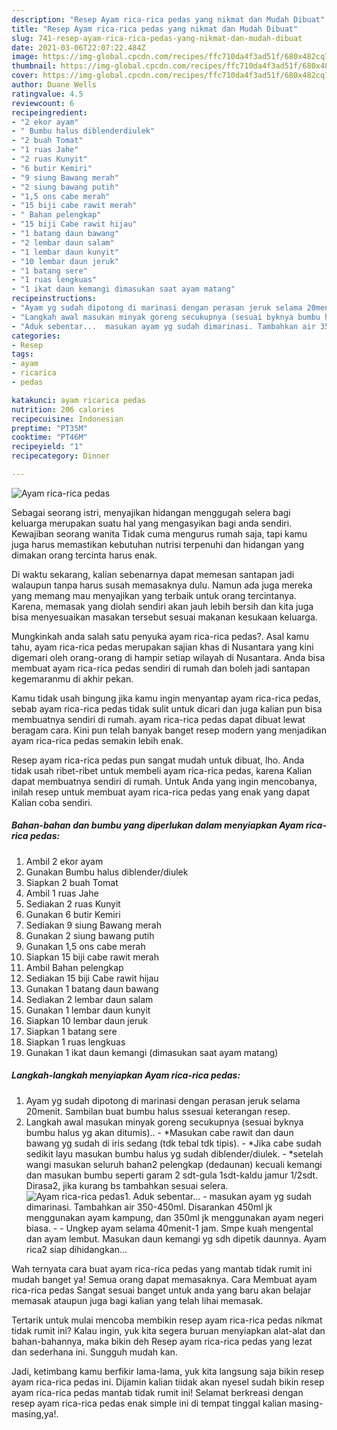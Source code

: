 ```yaml
---
description: "Resep Ayam rica-rica pedas yang nikmat dan Mudah Dibuat"
title: "Resep Ayam rica-rica pedas yang nikmat dan Mudah Dibuat"
slug: 741-resep-ayam-rica-rica-pedas-yang-nikmat-dan-mudah-dibuat
date: 2021-03-06T22:07:22.484Z
image: https://img-global.cpcdn.com/recipes/ffc710da4f3ad51f/680x482cq70/ayam-rica-rica-pedas-foto-resep-utama.jpg
thumbnail: https://img-global.cpcdn.com/recipes/ffc710da4f3ad51f/680x482cq70/ayam-rica-rica-pedas-foto-resep-utama.jpg
cover: https://img-global.cpcdn.com/recipes/ffc710da4f3ad51f/680x482cq70/ayam-rica-rica-pedas-foto-resep-utama.jpg
author: Duane Wells
ratingvalue: 4.5
reviewcount: 6
recipeingredient:
- "2 ekor ayam"
- " Bumbu halus diblenderdiulek"
- "2 buah Tomat"
- "1 ruas Jahe"
- "2 ruas Kunyit"
- "6 butir Kemiri"
- "9 siung Bawang merah"
- "2 siung bawang putih"
- "1,5 ons cabe merah"
- "15 biji cabe rawit merah"
- " Bahan pelengkap"
- "15 biji Cabe rawit hijau"
- "1 batang daun bawang"
- "2 lembar daun salam"
- "1 lembar daun kunyit"
- "10 lembar daun jeruk"
- "1 batang sere"
- "1 ruas lengkuas"
- "1 ikat daun kemangi dimasukan saat ayam matang"
recipeinstructions:
- "Ayam yg sudah dipotong di marinasi dengan perasan jeruk selama 20menit. Sambilan buat bumbu halus ssesuai keterangan resep."
- "Langkah awal masukan minyak goreng secukupnya (sesuai byknya bumbu halus yg akan ditumis).. *Masukan cabe rawit dan daun bawang yg sudah di iris sedang (tdk tebal tdk tipis).  *Jika cabe sudah sedikit layu masukan bumbu halus yg sudah diblender/diulek. *setelah wangi masukan seluruh bahan2 pelengkap (dedaunan) kecuali kemangi dan masukan bumbu seperti garam 2 sdt-gula 1sdt-kaldu jamur 1/2sdt. Dirasa2, jika kurang bs tambahkan sesuai selera."
- "Aduk sebentar...  masukan ayam yg sudah dimarinasi. Tambahkan air 350-450ml. Disarankan 450ml jk menggunakan ayam kampung, dan 350ml jk menggunakan ayam negeri biasa.   Ungkep ayam selama 40menit-1 jam. Smpe kuah mengental dan ayam lembut. Masukan daun kemangi yg sdh dipetik daunnya. Ayam rica2 siap dihidangkan..."
categories:
- Resep
tags:
- ayam
- ricarica
- pedas

katakunci: ayam ricarica pedas 
nutrition: 206 calories
recipecuisine: Indonesian
preptime: "PT35M"
cooktime: "PT46M"
recipeyield: "1"
recipecategory: Dinner

---
```



![Ayam rica-rica pedas](https://img-global.cpcdn.com/recipes/ffc710da4f3ad51f/680x482cq70/ayam-rica-rica-pedas-foto-resep-utama.jpg)

Sebagai seorang istri, menyajikan hidangan menggugah selera bagi keluarga merupakan suatu hal yang mengasyikan bagi anda sendiri. Kewajiban seorang  wanita Tidak cuma mengurus rumah saja, tapi kamu juga harus memastikan kebutuhan nutrisi terpenuhi dan hidangan yang dimakan orang tercinta harus enak.

Di waktu  sekarang, kalian sebenarnya dapat memesan santapan jadi walaupun tanpa harus susah memasaknya dulu. Namun ada juga mereka yang memang mau menyajikan yang terbaik untuk orang tercintanya. Karena, memasak yang diolah sendiri akan jauh lebih bersih dan kita juga bisa menyesuaikan masakan tersebut sesuai makanan kesukaan keluarga. 



Mungkinkah anda salah satu penyuka ayam rica-rica pedas?. Asal kamu tahu, ayam rica-rica pedas merupakan sajian khas di Nusantara yang kini digemari oleh orang-orang di hampir setiap wilayah di Nusantara. Anda bisa membuat ayam rica-rica pedas sendiri di rumah dan boleh jadi santapan kegemaranmu di akhir pekan.

Kamu tidak usah bingung jika kamu ingin menyantap ayam rica-rica pedas, sebab ayam rica-rica pedas tidak sulit untuk dicari dan juga kalian pun bisa membuatnya sendiri di rumah. ayam rica-rica pedas dapat dibuat lewat beragam cara. Kini pun telah banyak banget resep modern yang menjadikan ayam rica-rica pedas semakin lebih enak.

Resep ayam rica-rica pedas pun sangat mudah untuk dibuat, lho. Anda tidak usah ribet-ribet untuk membeli ayam rica-rica pedas, karena Kalian dapat membuatnya sendiri di rumah. Untuk Anda yang ingin mencobanya, inilah resep untuk membuat ayam rica-rica pedas yang enak yang dapat Kalian coba sendiri.

<!--inarticleads1-->

##### Bahan-bahan dan bumbu yang diperlukan dalam menyiapkan Ayam rica-rica pedas:

1. Ambil 2 ekor ayam
1. Gunakan  Bumbu halus diblender/diulek
1. Siapkan 2 buah Tomat
1. Ambil 1 ruas Jahe
1. Sediakan 2 ruas Kunyit
1. Gunakan 6 butir Kemiri
1. Sediakan 9 siung Bawang merah
1. Gunakan 2 siung bawang putih
1. Gunakan 1,5 ons cabe merah
1. Siapkan 15 biji cabe rawit merah
1. Ambil  Bahan pelengkap
1. Sediakan 15 biji Cabe rawit hijau
1. Gunakan 1 batang daun bawang
1. Sediakan 2 lembar daun salam
1. Gunakan 1 lembar daun kunyit
1. Siapkan 10 lembar daun jeruk
1. Siapkan 1 batang sere
1. Siapkan 1 ruas lengkuas
1. Gunakan 1 ikat daun kemangi (dimasukan saat ayam matang)




<!--inarticleads2-->

##### Langkah-langkah menyiapkan Ayam rica-rica pedas:

1. Ayam yg sudah dipotong di marinasi dengan perasan jeruk selama 20menit. Sambilan buat bumbu halus ssesuai keterangan resep.
1. Langkah awal masukan minyak goreng secukupnya (sesuai byknya bumbu halus yg akan ditumis).. - *Masukan cabe rawit dan daun bawang yg sudah di iris sedang (tdk tebal tdk tipis).  - *Jika cabe sudah sedikit layu masukan bumbu halus yg sudah diblender/diulek. - *setelah wangi masukan seluruh bahan2 pelengkap (dedaunan) kecuali kemangi dan masukan bumbu seperti garam 2 sdt-gula 1sdt-kaldu jamur 1/2sdt. Dirasa2, jika kurang bs tambahkan sesuai selera.
<img src="//assets-global.cpcdn.com/assets/icons/button_play-2c75c40dde080a61004c1f40b05d8f140eaff45d7e9e6481dc71c63d2e7c4909.png" alt="Ayam rica-rica pedas">1. Aduk sebentar...  - masukan ayam yg sudah dimarinasi. Tambahkan air 350-450ml. Disarankan 450ml jk menggunakan ayam kampung, dan 350ml jk menggunakan ayam negeri biasa.  -  - Ungkep ayam selama 40menit-1 jam. Smpe kuah mengental dan ayam lembut. Masukan daun kemangi yg sdh dipetik daunnya. Ayam rica2 siap dihidangkan...




Wah ternyata cara buat ayam rica-rica pedas yang mantab tidak rumit ini mudah banget ya! Semua orang dapat memasaknya. Cara Membuat ayam rica-rica pedas Sangat sesuai banget untuk anda yang baru akan belajar memasak ataupun juga bagi kalian yang telah lihai memasak.

Tertarik untuk mulai mencoba membikin resep ayam rica-rica pedas nikmat tidak rumit ini? Kalau ingin, yuk kita segera buruan menyiapkan alat-alat dan bahan-bahannya, maka bikin deh Resep ayam rica-rica pedas yang lezat dan sederhana ini. Sungguh mudah kan. 

Jadi, ketimbang kamu berfikir lama-lama, yuk kita langsung saja bikin resep ayam rica-rica pedas ini. Dijamin kalian tiidak akan nyesel sudah bikin resep ayam rica-rica pedas mantab tidak rumit ini! Selamat berkreasi dengan resep ayam rica-rica pedas enak simple ini di tempat tinggal kalian masing-masing,ya!.

